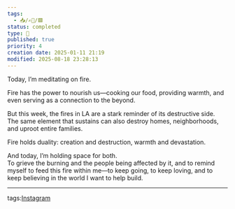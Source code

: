 ```yaml
---
tags:
  - 📥️/✍🏻/🟩
status: completed
type: 📸
published: true
priority: 4
creation date: 2025-01-11 21:19
modified: 2025-08-18 23:28:13
---
```

Today, I’m meditating on fire.

Fire has the power to nourish us—cooking our food, providing warmth, and even serving as a connection to the beyond.

But this week, the fires in LA are a stark reminder of its destructive side. The same element that sustains can also destroy homes, neighborhoods, and uproot entire families.

Fire holds duality: creation and destruction, warmth and devastation.

And today, I’m holding space for both.  
To grieve the burning and the people being affected by it, and to remind myself to feed this fire within me—to keep going, to keep loving, and to keep believing in the world I want to help build.

---
tags:[Instagram](instagram)